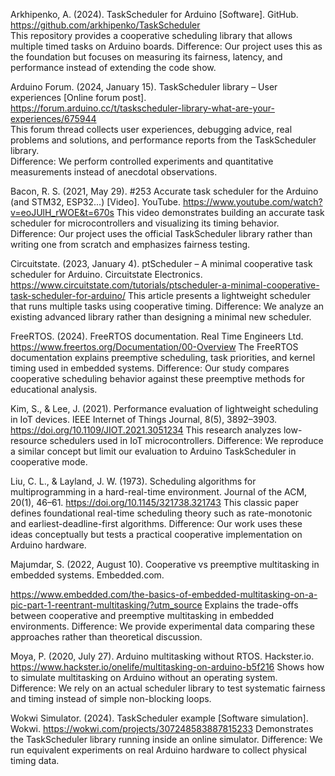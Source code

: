 
Arkhipenko, A. (2024). TaskScheduler for Arduino [Software]. GitHub. https://github.com/arkhipenko/TaskScheduler   
 This repository provides a cooperative scheduling library that allows multiple timed tasks on Arduino boards. 
Difference: Our project uses this as the foundation but focuses on measuring its fairness, latency, and performance instead of extending the code show.    

Arduino Forum. (2024, January 15). TaskScheduler library – User experiences [Online forum post].   
https://forum.arduino.cc/t/taskscheduler-library-what-are-your-experiences/675944   
 This forum thread collects user experiences, debugging advice, real problems and solutions, and performance reports from the TaskScheduler library.   
Difference: We perform controlled experiments and quantitative measurements instead of anecdotal observations.     
   
Bacon, R. S. (2021, May 29). #253 Accurate task scheduler for the Arduino (and STM32, ESP32...) [Video]. YouTube. https://www.youtube.com/watch?v=eoJUlH_rWOE&t=670s 
 This video demonstrates building an accurate task scheduler for microcontrollers and visualizing its timing behavior. 
Difference: Our project uses the official TaskScheduler library rather than writing one from scratch and emphasizes fairness testing.   
  
Circuitstate. (2023, January 4). ptScheduler – A minimal cooperative task scheduler for Arduino. Circuitstate Electronics. https://www.circuitstate.com/tutorials/ptscheduler-a-minimal-cooperative-task-scheduler-for-arduino/ 
 This article presents a lightweight scheduler that runs multiple tasks using cooperative timing. 
Difference: We analyze an existing advanced library rather than designing a minimal new scheduler.   
   
FreeRTOS. (2024). FreeRTOS documentation. Real Time Engineers Ltd. https://www.freertos.org/Documentation/00-Overview 
 The FreeRTOS documentation explains preemptive scheduling, task priorities, and kernel timing used in embedded systems. 
Difference: Our study compares cooperative scheduling behavior against these preemptive methods for educational analysis.   
   
Kim, S., & Lee, J. (2021). Performance evaluation of lightweight scheduling in IoT devices. IEEE Internet of Things Journal, 8(5), 3892–3903. https://doi.org/10.1109/JIOT.2021.3051234 
 This research analyzes low-resource schedulers used in IoT microcontrollers. 
Difference: We reproduce a similar concept but limit our evaluation to Arduino TaskScheduler in cooperative mode.    
   
Liu, C. L., & Layland, J. W. (1973). Scheduling algorithms for multiprogramming in a hard-real-time environment. Journal of the ACM, 20(1), 46–61. https://doi.org/10.1145/321738.321743 
 This classic paper defines foundational real-time scheduling theory such as rate-monotonic and earliest-deadline-first algorithms. 
Difference: Our work uses these ideas conceptually but tests a practical cooperative implementation on Arduino hardware.    
   
Majumdar, S. (2022, August 10). Cooperative vs preemptive multitasking in embedded systems. Embedded.com.  

https://www.embedded.com/the-basics-of-embedded-multitasking-on-a-pic-part-1-reentrant-multitasking/?utm_source 
 Explains the trade-offs between cooperative and preemptive multitasking in embedded environments. 
Difference: We provide experimental data comparing these approaches rather than theoretical discussion.    
   
Moya, P. (2020, July 27). Arduino multitasking without RTOS. Hackster.io.   
https://www.hackster.io/onelife/multitasking-on-arduino-b5f216 
 Shows how to simulate multitasking on Arduino without an operating system. 
Difference: We rely on an actual scheduler library to test systematic fairness and timing instead of simple non-blocking loops.    
    
Wokwi Simulator. (2024). TaskScheduler example [Software simulation]. Wokwi. https://wokwi.com/projects/307248583887815233 
 Demonstrates the TaskScheduler library running inside an online simulator. 
Difference: We run equivalent experiments on real Arduino hardware to collect physical timing data. 
